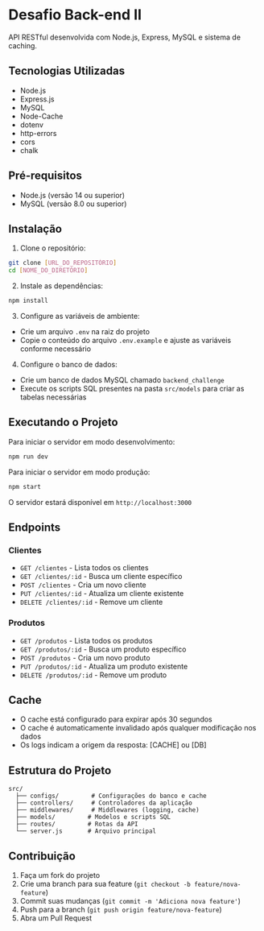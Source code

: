 # Desafio Back-end II

API RESTful desenvolvida com Node.js, Express, MySQL e sistema de caching.

## Tecnologias Utilizadas

- Node.js
- Express.js
- MySQL
- Node-Cache
- dotenv
- http-errors
- cors
- chalk

## Pré-requisitos

- Node.js (versão 14 ou superior)
- MySQL (versão 8.0 ou superior)

## Instalação

1. Clone o repositório:
```bash
git clone [URL_DO_REPOSITÓRIO]
cd [NOME_DO_DIRETÓRIO]
```

2. Instale as dependências:
```bash
npm install
```

3. Configure as variáveis de ambiente:
- Crie um arquivo `.env` na raiz do projeto
- Copie o conteúdo do arquivo `.env.example` e ajuste as variáveis conforme necessário

4. Configure o banco de dados:
- Crie um banco de dados MySQL chamado `backend_challenge`
- Execute os scripts SQL presentes na pasta `src/models` para criar as tabelas necessárias

## Executando o Projeto

Para iniciar o servidor em modo desenvolvimento:
```bash
npm run dev
```

Para iniciar o servidor em modo produção:
```bash
npm start
```

O servidor estará disponível em `http://localhost:3000`

## Endpoints

### Clientes

- `GET /clientes` - Lista todos os clientes
- `GET /clientes/:id` - Busca um cliente específico
- `POST /clientes` - Cria um novo cliente
- `PUT /clientes/:id` - Atualiza um cliente existente
- `DELETE /clientes/:id` - Remove um cliente

### Produtos

- `GET /produtos` - Lista todos os produtos
- `GET /produtos/:id` - Busca um produto específico
- `POST /produtos` - Cria um novo produto
- `PUT /produtos/:id` - Atualiza um produto existente
- `DELETE /produtos/:id` - Remove um produto

## Cache

- O cache está configurado para expirar após 30 segundos
- O cache é automaticamente invalidado após qualquer modificação nos dados
- Os logs indicam a origem da resposta: [CACHE] ou [DB]

## Estrutura do Projeto

```
src/
  ├── configs/         # Configurações do banco e cache
  ├── controllers/     # Controladores da aplicação
  ├── middlewares/     # Middlewares (logging, cache)
  ├── models/         # Modelos e scripts SQL
  ├── routes/         # Rotas da API
  └── server.js       # Arquivo principal
```

## Contribuição

1. Faça um fork do projeto
2. Crie uma branch para sua feature (`git checkout -b feature/nova-feature`)
3. Commit suas mudanças (`git commit -m 'Adiciona nova feature'`)
4. Push para a branch (`git push origin feature/nova-feature`)
5. Abra um Pull Request 